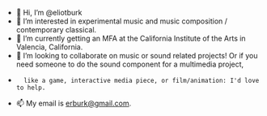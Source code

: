 - 👋 Hi, I’m @eliotburk
- 👀 I’m interested in experimental music and music composition / contemporary classical.
- 🌱 I’m currently getting an MFA at the California Institute of the Arts in Valencia, California.
- 💞️ I’m looking to collaborate on music or sound related projects! Or if you need someone to do the sound component for a multimedia project, 
-       like a game, interactive media piece, or film/animation: I'd love to help.
- 📫 My email is erburk@gmail.com.
